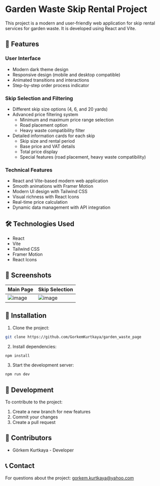 # Garden Waste Skip Rental Project

This project is a modern and user-friendly web application for skip rental services for garden waste. It is developed using React and Vite.

## 🚀 Features

### User Interface
- Modern dark theme design
- Responsive design (mobile and desktop compatible)
- Animated transitions and interactions
- Step-by-step order process indicator

### Skip Selection and Filtering
- Different skip size options (4, 6, and 20 yards)
- Advanced price filtering system
  - Minimum and maximum price range selection
  - Road placement option
  - Heavy waste compatibility filter
- Detailed information cards for each skip
  - Skip size and rental period
  - Base price and VAT details
  - Total price display
  - Special features (road placement, heavy waste compatibility)

### Technical Features
- React and Vite-based modern web application
- Smooth animations with Framer Motion
- Modern UI design with Tailwind CSS
- Visual richness with React Icons
- Real-time price calculation
- Dynamic data management with API integration

## 🛠️ Technologies Used

- React
- Vite
- Tailwind CSS
- Framer Motion
- React Icons

## 📱 Screenshots

| Main Page | Skip Selection |
|-----------|---------------|
| ![image](https://github.com/user-attachments/assets/04139798-7303-4db4-a74b-b823f1509acf) |![image](https://github.com/user-attachments/assets/d9317b69-da2e-4ead-8136-48bb9c3c26f3) |

## 🚀 Installation

1. Clone the project:
```bash
git clone https://github.com/GorkemKurtkaya/garden_waste_page
```

2. Install dependencies:
```bash
npm install
```

3. Start the development server:
```bash
npm run dev
```

## 🔧 Development

To contribute to the project:

1. Create a new branch for new features
2. Commit your changes
3. Create a pull request


## 👥 Contributors

- Görkem Kurtkaya - Developer

## 📞 Contact

For questions about the project: gorkem.kurtkaya@yahoo.com
